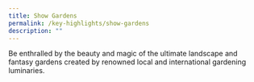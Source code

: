 ```yaml
---
title: Show Gardens
permalink: /key-highlights/show-gardens
description: ""
---
```

Be enthralled by the beauty and magic of the ultimate landscape and fantasy gardens created by renowned local and international gardening luminaries.